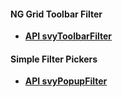 #### NG Grid Toolbar Filter

* [**API svyToolbarFilter**](API-svyToolbarFilter.md)

#### Simple Filter Pickers

* [**API svyPopupFilter**](API-svyPopupFilter.md)